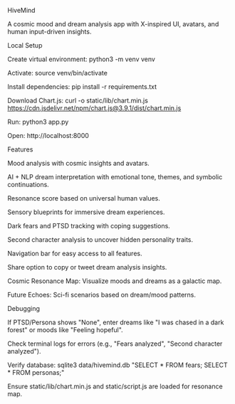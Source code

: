 HiveMind

A cosmic mood and dream analysis app with X-inspired UI, avatars, and human input-driven insights.

Local Setup





Create virtual environment: python3 -m venv venv



Activate: source venv/bin/activate



Install dependencies: pip install -r requirements.txt



Download Chart.js: curl -o static/lib/chart.min.js https://cdn.jsdelivr.net/npm/chart.js@3.9.1/dist/chart.min.js



Run: python3 app.py



Open: http://localhost:8000

Features





Mood analysis with cosmic insights and avatars.



AI + NLP dream interpretation with emotional tone, themes, and symbolic continuations.



Resonance score based on universal human values.



Sensory blueprints for immersive dream experiences.



Dark fears and PTSD tracking with coping suggestions.



Second character analysis to uncover hidden personality traits.



Navigation bar for easy access to all features.



Share option to copy or tweet dream analysis insights.



Cosmic Resonance Map: Visualize moods and dreams as a galactic map.



Future Echoes: Sci-fi scenarios based on dream/mood patterns.

Debugging





If PTSD/Persona shows "None", enter dreams like "I was chased in a dark forest" or moods like "Feeling hopeful".



Check terminal logs for errors (e.g., "Fears analyzed", "Second character analyzed").



Verify database: sqlite3 data/hivemind.db "SELECT * FROM fears; SELECT * FROM personas;"



Ensure static/lib/chart.min.js and static/script.js are loaded for resonance map.